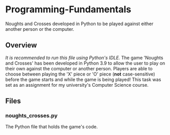 # Programming-Fundamentals
Noughts and Crosses developed in Python to be played against either another person or the computer.

## Overview
*It is recommended to run this file using Python's IDLE.*
The game 'Noughts and Crosses' has been developed in Python 3.9 to allow the user to play on their own against the computer or another person. Players are able to choose between playing the 'X' piece or 'O' piece (**not** case-sensitive) before the game starts and while the game is being played! This task was set as an assignment for my university's Computer Science course.

## Files

### noughts_crosses.py
The Python file that holds the game's code.
